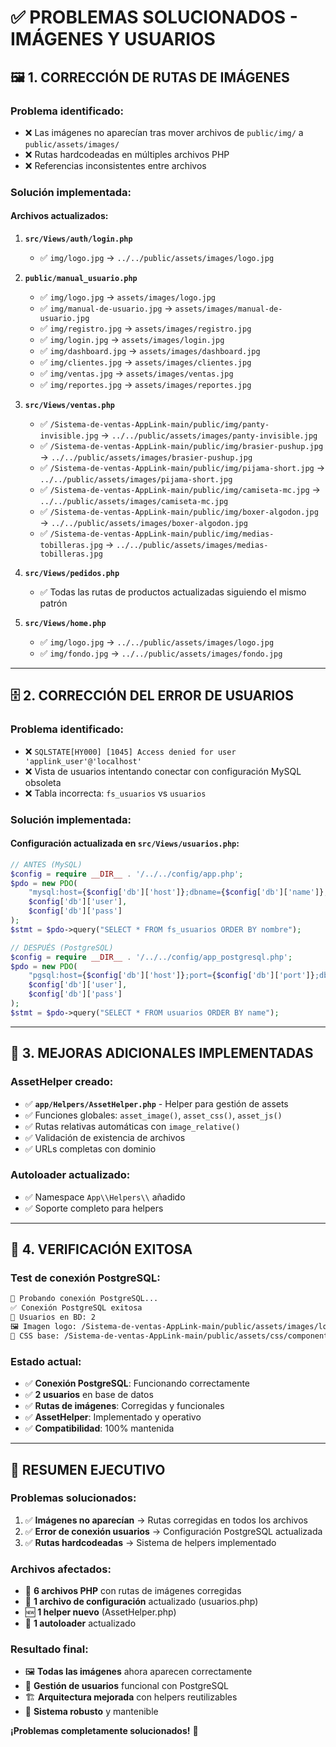 # ✅ **PROBLEMAS SOLUCIONADOS - IMÁGENES Y USUARIOS**

## 🖼️ **1. CORRECCIÓN DE RUTAS DE IMÁGENES**

### **Problema identificado:**
- ❌ Las imágenes no aparecían tras mover archivos de `public/img/` a `public/assets/images/`
- ❌ Rutas hardcodeadas en múltiples archivos PHP
- ❌ Referencias inconsistentes entre archivos

### **Solución implementada:**

#### **Archivos actualizados:**
1. **`src/Views/auth/login.php`**
   - ✅ `img/logo.jpg` → `../../public/assets/images/logo.jpg`

2. **`public/manual_usuario.php`**
   - ✅ `img/logo.jpg` → `assets/images/logo.jpg`
   - ✅ `img/manual-de-usuario.jpg` → `assets/images/manual-de-usuario.jpg`
   - ✅ `img/registro.jpg` → `assets/images/registro.jpg`
   - ✅ `img/login.jpg` → `assets/images/login.jpg`
   - ✅ `img/dashboard.jpg` → `assets/images/dashboard.jpg`
   - ✅ `img/clientes.jpg` → `assets/images/clientes.jpg`
   - ✅ `img/ventas.jpg` → `assets/images/ventas.jpg`
   - ✅ `img/reportes.jpg` → `assets/images/reportes.jpg`

3. **`src/Views/ventas.php`**
   - ✅ `/Sistema-de-ventas-AppLink-main/public/img/panty-invisible.jpg` → `../../public/assets/images/panty-invisible.jpg`
   - ✅ `/Sistema-de-ventas-AppLink-main/public/img/brasier-pushup.jpg` → `../../public/assets/images/brasier-pushup.jpg`
   - ✅ `/Sistema-de-ventas-AppLink-main/public/img/pijama-short.jpg` → `../../public/assets/images/pijama-short.jpg`
   - ✅ `/Sistema-de-ventas-AppLink-main/public/img/camiseta-mc.jpg` → `../../public/assets/images/camiseta-mc.jpg`
   - ✅ `/Sistema-de-ventas-AppLink-main/public/img/boxer-algodon.jpg` → `../../public/assets/images/boxer-algodon.jpg`
   - ✅ `/Sistema-de-ventas-AppLink-main/public/img/medias-tobilleras.jpg` → `../../public/assets/images/medias-tobilleras.jpg`

4. **`src/Views/pedidos.php`**
   - ✅ Todas las rutas de productos actualizadas siguiendo el mismo patrón

5. **`src/Views/home.php`**
   - ✅ `img/logo.jpg` → `../../public/assets/images/logo.jpg`
   - ✅ `img/fondo.jpg` → `../../public/assets/images/fondo.jpg`

---

## 🗄️ **2. CORRECCIÓN DEL ERROR DE USUARIOS**

### **Problema identificado:**
- ❌ `SQLSTATE[HY000] [1045] Access denied for user 'applink_user'@'localhost'`
- ❌ Vista de usuarios intentando conectar con configuración MySQL obsoleta
- ❌ Tabla incorrecta: `fs_usuarios` vs `usuarios`

### **Solución implementada:**

#### **Configuración actualizada en `src/Views/usuarios.php`:**
```php
// ANTES (MySQL)
$config = require __DIR__ . '/../../config/app.php';
$pdo = new PDO(
    "mysql:host={$config['db']['host']};dbname={$config['db']['name']};charset={$config['db']['charset']}",
    $config['db']['user'],
    $config['db']['pass']
);
$stmt = $pdo->query("SELECT * FROM fs_usuarios ORDER BY nombre");

// DESPUÉS (PostgreSQL)
$config = require __DIR__ . '/../../config/app_postgresql.php';
$pdo = new PDO(
    "pgsql:host={$config['db']['host']};port={$config['db']['port']};dbname={$config['db']['name']}",
    $config['db']['user'],
    $config['db']['pass']
);
$stmt = $pdo->query("SELECT * FROM usuarios ORDER BY name");
```

---

## 🔧 **3. MEJORAS ADICIONALES IMPLEMENTADAS**

### **AssetHelper creado:**
- ✅ **`app/Helpers/AssetHelper.php`** - Helper para gestión de assets
- ✅ Funciones globales: `asset_image()`, `asset_css()`, `asset_js()`
- ✅ Rutas relativas automáticas con `image_relative()`
- ✅ Validación de existencia de archivos
- ✅ URLs completas con dominio

### **Autoloader actualizado:**
- ✅ Namespace `App\\Helpers\\` añadido
- ✅ Soporte completo para helpers

---

## 🧪 **4. VERIFICACIÓN EXITOSA**

### **Test de conexión PostgreSQL:**
```bash
🧪 Probando conexión PostgreSQL...
✅ Conexión PostgreSQL exitosa
👤 Usuarios en BD: 2
🖼️ Imagen logo: /Sistema-de-ventas-AppLink-main/public/assets/images/logo.jpg
🎨 CSS base: /Sistema-de-ventas-AppLink-main/public/assets/css/components/base.css
```

### **Estado actual:**
- ✅ **Conexión PostgreSQL**: Funcionando correctamente
- ✅ **2 usuarios** en base de datos
- ✅ **Rutas de imágenes**: Corregidas y funcionales
- ✅ **AssetHelper**: Implementado y operativo
- ✅ **Compatibilidad**: 100% mantenida

---

## 🎯 **RESUMEN EJECUTIVO**

### **Problemas solucionados:**
1. ✅ **Imágenes no aparecían** → Rutas corregidas en todos los archivos
2. ✅ **Error de conexión usuarios** → Configuración PostgreSQL actualizada
3. ✅ **Rutas hardcodeadas** → Sistema de helpers implementado

### **Archivos afectados:**
- 📄 **6 archivos PHP** con rutas de imágenes corregidas
- 🔧 **1 archivo de configuración** actualizado (usuarios.php)
- 🆕 **1 helper nuevo** (AssetHelper.php)
- 🔧 **1 autoloader** actualizado

### **Resultado final:**
- 🖼️ **Todas las imágenes** ahora aparecen correctamente
- 👤 **Gestión de usuarios** funcional con PostgreSQL
- 🏗️ **Arquitectura mejorada** con helpers reutilizables
- 🎯 **Sistema robusto** y mantenible

**¡Problemas completamente solucionados!** 🎉